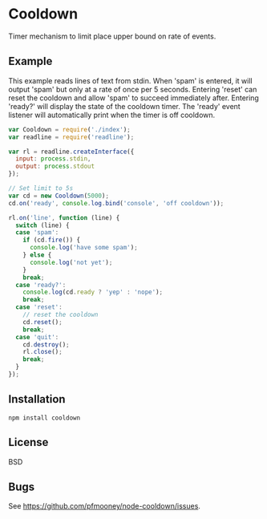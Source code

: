 # Cooldown

Timer mechanism to limit place upper bound on rate of events.

## Example

This example reads lines of text from stdin.  When 'spam' is entered, it will
output 'spam' but only at a rate of once per 5 seconds.  Entering 'reset' can
reset the cooldown and allow 'spam' to succeed immediately after.  Entering
'ready?' will display the state of the cooldown timer.  The 'ready' event
listener will automatically print when the timer is off cooldown.

```javascript
var Cooldown = require('./index');
var readline = require('readline');

var rl = readline.createInterface({
  input: process.stdin,
  output: process.stdout
});

// Set limit to 5s
var cd = new Cooldown(5000);
cd.on('ready', console.log.bind('console', 'off cooldown'));

rl.on('line', function (line) {
  switch (line) {
  case 'spam':
    if (cd.fire()) {
      console.log('have some spam');
    } else {
      console.log('not yet');
    }
    break;
  case 'ready?':
    console.log(cd.ready ? 'yep' : 'nope');
    break;
  case 'reset':
    // reset the cooldown
    cd.reset();
    break;
  case 'quit':
    cd.destroy();
    rl.close();
    break;
  }
});
```

## Installation

    npm install cooldown

## License

BSD


## Bugs

See <https://github.com/pfmooney/node-cooldown/issues>.
